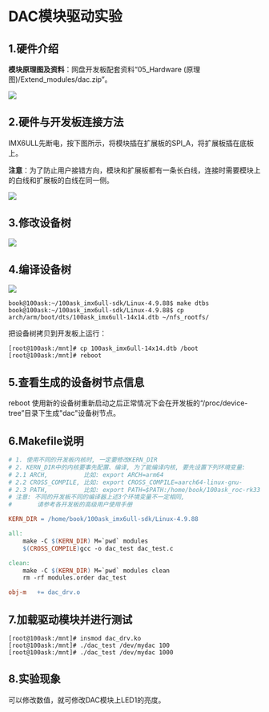 # DAC模块驱动实验



## 1.硬件介绍

**模块原理图及资料**：网盘开发板配套资料“05_Hardware (原理图)/Extend_modules/dac.zip”。

![](https://cdn.staticaly.com/gh/DongshanPI/LinuxCodeLibrary-Photos@master/Nxp/IMX6ULL/Pro/10-dacdriver_module.jpg)



## 2.硬件与开发板连接方法

IMX6ULL先断电，按下图所示，将模块插在扩展板的SPI_A，将扩展板插在底板上。

**注意**：为了防止用户接错方向，模块和扩展板都有一条长白线，连接时需要模块上的白线和扩展板的白线在同一侧。

![](https://cdn.staticaly.com/gh/DongshanPI/LinuxCodeLibrary-Photos@master/Nxp/IMX6ULL/Pro/10-dacdriver_connect.jpg)





## 3.修改设备树

![](https://cdn.staticaly.com/gh/DongshanPI/LinuxCodeLibrary-Photos@master/Nxp/IMX6ULL/Pro/10-dacdriver_modify.jpg)



## 4.编译设备树

![](https://cdn.staticaly.com/gh/DongshanPI/LinuxCodeLibrary-Photos@master/Nxp/IMX6ULL/Pro/10-dacdriver_make_dtbs.jpg)

```
book@100ask:~/100ask_imx6ull-sdk/Linux-4.9.88$ make dtbs
book@100ask:~/100ask_imx6ull-sdk/Linux-4.9.88$ cp arch/arm/boot/dts/100ask_imx6ull-14x14.dtb ~/nfs_rootfs/
```

把设备树拷贝到开发板上运行：

```
[root@100ask:/mnt]# cp 100ask_imx6ull-14x14.dtb /boot
[root@100ask:/mnt]# reboot
```





## 5.查看生成的设备树节点信息

reboot 使用新的设备树重新启动之后正常情况下会在开发板的“/proc/device-tree”目录下生成"dac"设备树节点。



## 6.Makefile说明

```makefile
# 1. 使用不同的开发板内核时, 一定要修改KERN_DIR
# 2. KERN_DIR中的内核要事先配置、编译, 为了能编译内核, 要先设置下列环境变量:
# 2.1 ARCH,          比如: export ARCH=arm64
# 2.2 CROSS_COMPILE, 比如: export CROSS_COMPILE=aarch64-linux-gnu-
# 2.3 PATH,          比如: export PATH=$PATH:/home/book/100ask_roc-rk3399-pc/ToolChain-6.3.1/gcc-linaro-6.3.1-2017.05-x86_64_aarch64-linux-gnu/bin 
# 注意: 不同的开发板不同的编译器上述3个环境变量不一定相同,
#       请参考各开发板的高级用户使用手册

KERN_DIR = /home/book/100ask_imx6ull-sdk/Linux-4.9.88

all:
	make -C $(KERN_DIR) M=`pwd` modules 
	$(CROSS_COMPILE)gcc -o dac_test dac_test.c

clean:
	make -C $(KERN_DIR) M=`pwd` modules clean
	rm -rf modules.order dac_test

obj-m	+= dac_drv.o
```





## 7.加载驱动模块并进行测试

```
[root@100ask:/mnt]# insmod dac_drv.ko
[root@100ask:/mnt]# ./dac_test /dev/mydac 100
[root@100ask:/mnt]# ./dac_test /dev/mydac 1000
```



## 8.实验现象

可以修改数值，就可修改DAC模块上LED1的亮度。















